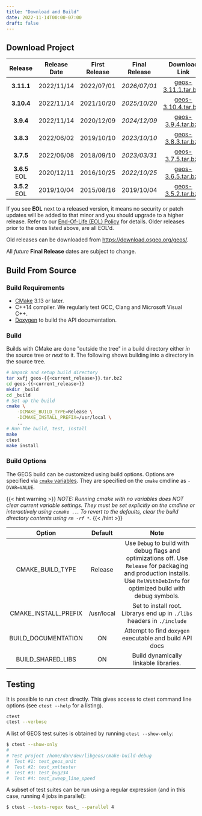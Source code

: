 ```yaml
---
title: "Download and Build"
date: 2022-11-14T00:00-07:00
draft: false
---
```



## Download Project

| Release | Release Date | First Release | Final Release | Download Link | Changes |
| :--: | :--:| :--: |:--: | :--: | :--: |
|  **3.11.1** | 2022/11/14 | 2022/07/01 | *2026/07/01* | [geos-3.11.1.tar.bz2](https://download.osgeo.org/geos/geos-3.11.1.tar.bz2) | [Changes](https://github.com/libgeos/geos/blob/3.11.1/NEWS.md) |
|  **3.10.4** | 2022/11/14 | 2021/10/20 | *2025/10/20* | [geos-3.10.4.tar.bz2](https://download.osgeo.org/geos/geos-3.10.4.tar.bz2) | [Changes](https://github.com/libgeos/geos/blob/3.10.4/NEWS)
|  **3.9.4**  | 2022/11/14 | 2020/12/09 | *2024/12/09* | [geos-3.9.4.tar.bz2](https://download.osgeo.org/geos/geos-3.9.4.tar.bz2) | [Changes](https://github.com/libgeos/geos/blob/3.9.4/NEWS) |
|  **3.8.3** | 2022/06/02 |  2019/10/10 | *2023/10/10* | [geos-3.8.3.tar.bz2](https://download.osgeo.org/geos/geos-3.8.3.tar.bz2) | [Changes](https://github.com/libgeos/geos/blob/3.8.3/NEWS) |
| **3.7.5**  | 2022/06/08  | 2018/09/10 | *2023/03/31*  | [geos-3.7.5.tar.bz2](https://download.osgeo.org/geos/geos-3.7.5.tar.bz2) | [Changes](https://github.com/libgeos/geos/blob/3.7.5/NEWS) |
| **3.6.5** EOL | 2020/12/11 | 2016/10/25 | *2022/10/25* | [geos-3.6.5.tar.bz2](https://download.osgeo.org/geos/geos-3.6.5.tar.bz2) | [Changes](https://github.com/libgeos/geos/blob/3.6.5/NEWS) |
| **3.5.2** EOL | 2019/10/04 | 2015/08/16 | 2019/10/04|  [geos-3.5.2.tar.bz2](https://download.osgeo.org/geos/geos-3.5.2.tar.bz2) | [Changes](https://github.com/libgeos/geos/blob/3.5.2/NEWS) |

If you see **EOL** next to a released version, it means no security or patch updates will be added to that minor and you should upgrade to a higher release.
Refer to our [End-Of-Life (EOL) Policy](/development/rfcs/rfc11/) for details.
Older releases prior to the ones listed above, are all EOL'd.

Old releases can be downloaded from https://download.osgeo.org/geos/.

All *future* **Final Release** dates are subject to change.

## Build From Source

### Build Requirements

* [CMake](https://cmake.org/download/) 3.13 or later.
* C++14 compiler. We regularly test GCC, Clang and Microsoft Visual C++.
* [Doxygen](https://www.doxygen.nl/) to build the API documentation.

### Build

Builds with CMake are done "outside the tree" in a build directory either *in* the source tree or *next* to it.  The following shows building into a directory in the source tree.

```bash
# Unpack and setup build directory
tar xvfj geos-{{<current_release>}}.tar.bz2
cd geos-{{<current_release>}}
mkdir _build
cd _build
# Set up the build
cmake \
    -DCMAKE_BUILD_TYPE=Release \
    -DCMAKE_INSTALL_PREFIX=/usr/local \
    ..
# Run the build, test, install
make
ctest
make install
```


### Build Options

The GEOS build can be customized using build options.
Options are specified via [`cmake` variables](https://cmake.org/cmake/help/v2.8.8/cmake.html#section_Variables).
They are specified on the `cmake` cmdline as `-DVAR=VALUE`.

{{< hint warning >}}
*NOTE: Running cmake with no variables does NOT clear current variable settings. They must be set explicitly on the cmdline or interactively using `ccmake ..`. To revert to the defaults, clear the build directory contents using `rm -rf *`.*
{{< /hint >}}

| Option               | Default    | Note  |
| :------------------: | :--------: | :---: |
| CMAKE_BUILD_TYPE     | Release    | Use `Debug` to build with debug flags and optimizations off. Use `Release` for packaging and production installs. Use `RelWithDebInfo` for optimized build with debug symbols. |
| CMAKE_INSTALL_PREFIX | /usr/local | Set to install root. Librarys end up in `./libs` headers in `./include` |
| BUILD_DOCUMENTATION  | ON         | Attempt to find `doxygen` executable and build API docs |
| BUILD_SHARED_LIBS    | ON         | Build dynamically linkable libraries. |


## Testing

It is possible to run `ctest` directly. This gives access to ctest command line options (see `ctest --help` for a listing).

```bash
ctest
ctest --verbose
```

A list of GEOS test suites is obtained by running `ctest --show-only`:

```bash
$ ctest --show-only
#
# Test project /home/dan/dev/libgeos/cmake-build-debug
#  Test #1: test_geos_unit
#  Test #2: test_xmltester
#  Test #3: test_bug234
#  Test #4: test_sweep_line_speed
```

A subset of test suites can be run using a regular expression (and in this case, running 4 jobs in parallel):

```bash
$ ctest --tests-regex test_ --parallel 4
```
